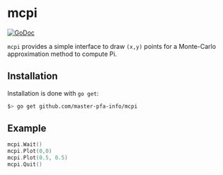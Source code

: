 # mcpi

[![GoDoc](https://godoc.org/github.com/master-pfa-info/mcpi?status.svg)](https://godoc.org/github.com/master-pfa-info/mcpi)

`mcpi` provides a simple interface to draw `(x,y)` points for a Monte-Carlo approximation method to compute Pi.

## Installation

Installation is done with `go get`:

```sh
$> go get github.com/master-pfa-info/mcpi
```

## Example

```go
mcpi.Wait()
mcpi.Plot(0,0)
mcpi.Plot(0.5, 0.5)
mcpi.Quit()
```
